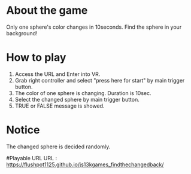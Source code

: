 # About the game
Only one sphere's color changes in 10seconds. Find the sphere in your background! 

# How to play
1. Access the URL and Enter into VR.
2. Grab right controller and select "press here for start" by main trigger button. 
3. The color of one sphere is changing. Duration is 10sec.  
4. Select the changed sphere by main trigger button.
5. TRUE or FALSE message is showed.  

# Notice
The changed sphere is decided randomly.

#Playable URL
URL : https://flushpot1125.github.io/js13kgames_findthechangedback/